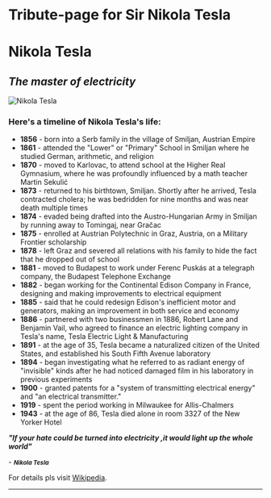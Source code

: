 # Tribute-page for Sir Nikola Tesla


<html>
<body>
 <div class="container">
     <div class="jumbotron">
       
  <h1 class="text-center">Nikola Tesla</h1>
  <h2 class="text-center"><em>The master of electricity</em></h2>
         
  <img class="img-thumbnail" src="https://thefifthestate.com.au/wp-content/uploads/2020/09/Nikola-Tesla-Publicity-photo-laboratory-Colorado-Springs-December-1899-1.jpg" alt="Nikola Tesla" />
  <h3 class="text-center">Here's a timeline of Nikola Tesla's life:</h3>
       
  <div class="container">
   <ul>
     <li><b>1856</b> - born into a Serb family in the village of Smiljan, Austrian Empire</li>
     <li><b>1861</b> - attended the "Lower" or "Primary" School in Smiljan where he studied German, arithmetic, and religion</li>
     <li><b>1870</b> - moved to Karlovac, to attend school at the Higher Real Gymnasium, where he was profoundly influenced by a math teacher Martin Sekulić</li>
     <li><b>1873</b> - returned to his birthtown, Smiljan. Shortly after he arrived, Tesla contracted cholera; he was bedridden for nine months and was near death multiple times</li>
     <li><b>1874</b> - evaded being drafted into the Austro-Hungarian Army in Smiljan by running away to Tomingaj, near Gračac</li>
     <li><b>1875</b> - enrolled at Austrian Polytechnic in Graz, Austria, on a Military Frontier scholarship</li>
     <li><b>1878</b> - left Graz and severed all relations with his family to hide the fact that he dropped out of school</li>
     <li><b>1881</b> - moved to Budapest to work under Ferenc Puskás at a telegraph company, the Budapest Telephone Exchange</li>
     <li><b>1882</b> - began working for the Continental Edison Company in France, designing and making improvements to electrical equipment</li>
     <li><b>1885</b> - said that he could redesign Edison's inefficient motor and generators, making an improvement in both service and economy</li>
     <li><b>1886</b> - partnered with two businessmen in 1886, Robert Lane and Benjamin Vail, who agreed to finance an electric lighting company in Tesla's name, Tesla Electric Light & Manufacturing</li>
     <li><b>1891</b> - at the age of 35, Tesla became a naturalized citizen of the United States, and established his South Fifth Avenue laboratory</li>
     <li><b>1894</b> - began investigating what he referred to as radiant energy of "invisible" kinds after he had noticed damaged film in his laboratory in previous experiments</li>
     <li><b>1900</b> - granted patents for a "system of transmitting electrical energy" and "an electrical transmitter."</li>
     <li><b>1919</b> - spent the period working in Milwaukee for Allis-Chalmers</li>
     <li><b>1943</b> - at the age of 86, Tesla died alone in room 3327 of the New Yorker Hotel</li>
  </ul>
   <b><i>"If your hate could be turned into <b><i> electricity </i></b>,it would <b><i> light </i></b> up the <b><i>whole world</i></b>"</b></i></h4>
    <p class="text-center">- <em><small><b>Nikola Tesla</b></small></em></p>
    <div class="text-center"
   <p>For details pls visit <a href="https://en.wikipedia.org/wiki/Nikola_Tesla" target="_blank">Wikipedia</a>.</p>
  </div>
  </div>   
  </div>
   
   <hr />
   
   
</body>
</html>
